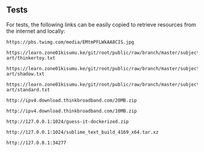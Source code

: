 ## Tests

For tests, the following links can be easily copied to retrieve resources from the internet and locally:

```text
https://pbs.twimg.com/media/EMtmPFLWkAA8CIS.jpg
```

```text
https://learn.zone01kisumu.ke/git/root/public/raw/branch/master/subjects/ascii-art/thinkertoy.txt
```

```text
https://learn.zone01kisumu.ke/git/root/public/raw/branch/master/subjects/ascii-art/shadow.txt
```

```text
https://learn.zone01kisumu.ke/git/root/public/raw/branch/master/subjects/ascii-art/standard.txt
```

```text
http://ipv4.download.thinkbroadband.com/20MB.zip
```

```text
http://ipv4.download.thinkbroadband.com/10MB.zip
```

```text
http://127.0.0.1:1024/guess-it-dockerized.zip
```

```text
http://127.0.0.1:1024/sublime_text_build_4169_x64.tar.xz
```

```text
http://127.0.0.1:34277
```
